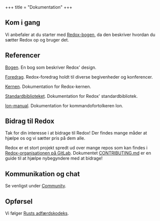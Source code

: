 +++
title = "Dokumentation"
+++

## Kom i gang

Vi anbefaler at du starter med [Redox-bogen](https://doc.redox-os.org/book/), da den beskriver hvordan du sætter Redox op og bruger det.

## Referencer

[Bogen](https://doc.redox-os.org/book/). En bog som beskriver Redox' design.

[Foredrag](/talks/). Redox-foredrag holdt til diverse begivenheder og konferencer.

[Kernen](https://doc.redox-os.org/kernel/kernel/). Dokumentation for Redox-kernen.

[Standardbiblioteket](https://doc.redox-os.org/std/std/). Dokumentation for Redox' standardbibliotek.

[Ion-manual](https://doc.redox-os.org/ion-manual/). Dokumentation for kommandofortolkeren Ion.

## Bidrag til Redox

Tak for din interesse i at bidrage til Redox!
Der findes mange måder at hjælpe os og vi sætter pris på dem alle.

Redox er et stort projekt spredt ud over mange repos som kan findes i
[Redox-organisationen på GitLab](https://gitlab.redox-os.org/redox-os). Dokumentet
[CONTRIBUTING.md](https://gitlab.redox-os.org/redox-os/redox/blob/master/CONTRIBUTING.md)
er en guide til at hjælpe nybegyndere med at bidrage!

## Kommunikation og chat

Se venligst under [Community](/da/community/).

## Opførsel
Vi følger [Rusts adfærdskodeks](https://www.rust-lang.org/policies/code-of-conduct).
